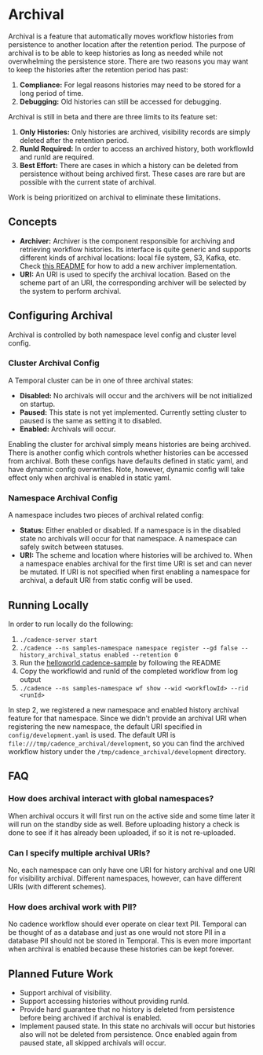 # Archival

Archival is a feature that automatically moves workflow histories from persistence to another location after the retention period. The purpose of archival is to be able to keep histories as long as needed while not overwhelming the persistence store. There are two reasons you may want to keep the histories after the retention period has past:
1. **Compliance:** For legal reasons histories may need to be stored for a long period of time.
2. **Debugging:** Old histories can still be accessed for debugging.

Archival is still in beta and there are three limits to its feature set:
1. **Only Histories:** Only histories are archived, visibility records are simply deleted after the retention period.
2. **RunId Required:** In order to access an archived history, both workflowId and runId are required.
3. **Best Effort:** There are cases in which a history can be deleted from persistence without being archived first. These cases are rare but are possible with the current state of archival.

Work is being prioritized on archival to eliminate these limitations.

## Concepts

- **Archiver:** Archiver is the component responsible for archiving and retrieving workflow histories.  Its interface is quite generic and supports different kinds of archival locations: local file system, S3, Kafka, etc. Check [this README](https://github.com/temporalio/temporal/blob/master/common/archiver/README.md) for how to add a new archiver implementation.
- **URI:** An URI is used to specify the archival location. Based on the scheme part of an URI, the corresponding archiver will be selected by the system to perform archival.

## Configuring Archival

Archival is controlled by both namespace level config and cluster level config. 

### Cluster Archival Config

A Temporal cluster can be in one of three archival states:
  * **Disabled:** No archivals will occur and the archivers will be not initialized on startup.
  * **Paused:** This state is not yet implemented. Currently setting cluster to paused is the same as setting it to disabled.
  * **Enabled:** Archivals will occur.

Enabling the cluster for archival simply means histories are being archived. There is another config which controls whether histories can be accessed from archival. Both these configs have defaults defined in static yaml, and have dynamic config overwrites. Note, however, dynamic config will take effect only when archival is enabled in static yaml.

### Namespace Archival Config

A namespace includes two pieces of archival related config: 
  * **Status:** Either enabled or disabled. If a namespace is in the disabled state no archivals will occur for that namespace. 
  A namespace can safely switch between statuses.
  * **URI:** The scheme and location where histories will be archived to. When a namespace enables archival for the first time URI is set and can never be mutated. If URI is not specified when first enabling a namespace for archival, a default URI from static config will be used.

## Running Locally

In order to run locally do the following:
1. `./cadence-server start`
2. `./cadence --ns samples-namespace namespace register --gd false --history_archival_status enabled --retention 0`
3. Run the [helloworld cadence-sample](https://github.com/uber-common/cadence-samples) by following the README
4. Copy the workflowId and runId of the completed workflow from log output
5. `./cadence --ns samples-namespace wf show --wid <workflowId> --rid <runId>`

In step 2, we registered a new namespace and enabled history archival feature for that namespace. Since we didn't provide an archival URI when registering the new namespace, the default URI specified in `config/development.yaml` is used. The default URI is `file:///tmp/cadence_archival/development`, so you can find the archived workflow history under the `/tmp/cadence_archival/development` directory. 

## FAQ

### How does archival interact with global namespaces?
When archival occurs it will first run on the active side and some time later it will run on the standby side as well. 
Before uploading history a check is done to see if it has already been uploaded, if so it is not re-uploaded.

### Can I specify multiple archival URIs?
No, each namespace can only have one URI for history archival and one URI for visibility archival. Different namespaces, however, can have different URIs (with different schemes).

### How does archival work with PII?
No cadence workflow should ever operate on clear text PII. Temporal can be thought
of as a database and just as one would not store PII in a database PII should not be
stored in Temporal. This is even more important when archival is enabled because
these histories can be kept forever. 

## Planned Future Work
* Support archival of visibility.
* Support accessing histories without providing runId.
* Provide hard guarantee that no history is deleted from persistence before being archived if archival is enabled.
* Implement paused state. In this state no archivals will occur but histories also will not be deleted from persistence.
Once enabled again from paused state, all skipped archivals will occur. 
